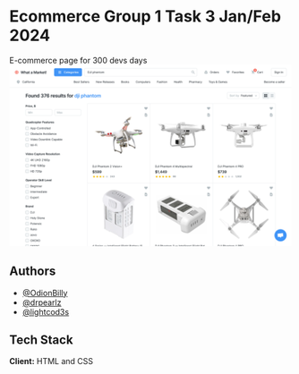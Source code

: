# Ecommerce Group 1 Task 3 Jan/Feb 2024

E-commerce page for 300 devs days
![Logo](<assets/E-commerce%20(product%20list).png>)

## Authors

- [@OdionBilly](https://www.github.com/OdionBilly)
- [@drpearlz](https://www.github.com/Drpearlz)
- [@lightcod3s](https://www.github.com/lightcod3s)

<!-- Once you commit to the project, add your name above. -->

## Tech Stack

**Client:** HTML and CSS

<!-- **Server:** Node, Express -->
